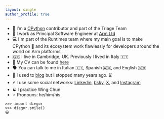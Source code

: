 ```yaml
---
layout: single
author_profile: true
---
```


- :snake: I’m a [CPython](https://github.com/python/cpython/) contributor and part of the Triage Team
- :office: I work as Principal Software Engineer at [Arm Ltd](https://www.arm.com)
- :computer: I'm part of the Runtimes team where my main goal is to make CPython :snake: and its ecosystem work flawlessly for developers around the world on Arm platforms
- :uk: I live in Cambridge, UK. Previously I lived in Italy :it:
- :page_facing_up: My CV can be found [here](/cv/)
- :speaking_head: You can talk to me in Italian :it:, Spanish :argentina:, and English :uk:
- :memo: I used to [blog](/posts/) but I stopped many years ago. :hourglass:
- :zap: I use some social networks: [Linkedin](https://www.linkedin.com/in/diegor/), [bsky](http://bsky.app/profile/diegor.it), [X](https://x.com/diegor), and [Instagram](https://www.instagram.com/diego.russ0/)
- :yin_yang: I practice Wing Chun
- :male_sign: Pronouns: he/him/his


```
>>> import diegor
>>> diegor.smile()
😀
```
